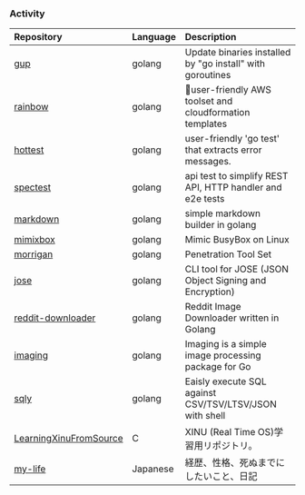 ### Activity
|Repository|Language|Description|
|:--|:--|:--|
|[gup](https://github.com/nao1215/gup)|golang|Update binaries installed by "go install" with goroutines|
|[rainbow](https://github.com/nao1215/rainbow)|golang|🌈user-friendly AWS toolset and cloudformation templates|
|[hottest](https://github.com/nao1215/hottest)|golang|user-friendly 'go test' that extracts error messages.|
|[spectest](https://github.com/go-spectest/spectest)|golang|api test to simplify REST API, HTTP handler and e2e tests|
|[markdown](https://github.com/go-spectest/markdown)|golang|simple markdown builder in golang|
|[mimixbox](https://github.com/nao1215/mimixbox)|golang|Mimic BusyBox on Linux|
|[morrigan](https://github.com/nao1215/morrigan)|golang|Penetration Tool Set|
|[jose](https://github.com/nao1215/jose)|golang|CLI tool for JOSE (JSON Object Signing and Encryption)|
|[reddit-downloader](https://github.com/nao1215/reddit-downloader)|golang|Reddit Image Downloader written in Golang|
|[imaging](https://github.com/go-spectest/imaging)|golang|Imaging is a simple image processing package for Go|
|[sqly](https://github.com/nao1215/sqly)|golang|Eaisly execute SQL against CSV/TSV/LTSV/JSON with shell|
|[LearningXinuFromSource](https://github.com/nao1215/LearningXinuFromSource)|C|XINU (Real Time OS)学習用リポジトリ。|
|[my-life](https://github.com/nao1215/my-life)|Japanese|経歴、性格、死ぬまでにしたいこと、日記|
